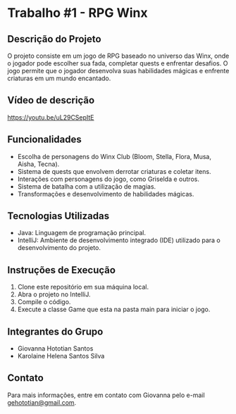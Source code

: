 # Trabalho #1 - RPG Winx

## Descrição do Projeto

O projeto consiste em um jogo de RPG baseado no universo das Winx, onde o jogador pode escolher sua fada, completar quests e enfrentar desafios. O jogo permite que o jogador desenvolva suas habilidades mágicas e enfrente criaturas em um mundo encantado.

## Vídeo de descrição
https://youtu.be/uL29CSepItE

## Funcionalidades

- Escolha de personagens do Winx Club (Bloom, Stella, Flora, Musa, Aisha, Tecna).
- Sistema de quests que envolvem derrotar criaturas e coletar itens.
- Interações com personagens do jogo, como Griselda e outros.
- Sistema de batalha com a utilização de magias.
- Transformações e desenvolvimento de habilidades mágicas.

## Tecnologias Utilizadas

- Java: Linguagem de programação principal.
- IntelliJ: Ambiente de desenvolvimento integrado (IDE) utilizado para o desenvolvimento do projeto.

## Instruções de Execução

1. Clone este repositório em sua máquina local.
2. Abra o projeto no IntelliJ.
3. Compile o código.
4. Execute a classe Game que esta na pasta main para iniciar o jogo.

## Integrantes do Grupo

- Giovanna Hototian Santos
- Karolaine Helena Santos Silva

## Contato

Para mais informações, entre em contato com Giovanna pelo e-mail gehototian@gmail.com.
